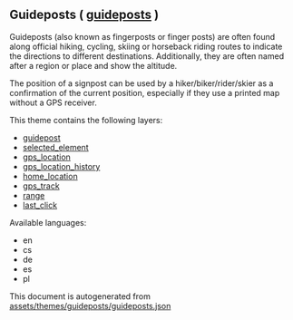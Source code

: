 [//]: # (WARNING: this file is automatically generated. Please find the sources at the bottom and edit those sources)

 Guideposts ( [guideposts](https://mapcomplete.org/guideposts) ) 
-----------------------------------------------------------------



Guideposts (also known as fingerposts or finger posts) are often found along official hiking, cycling, skiing or horseback riding routes to indicate the directions to different destinations. Additionally, they are often named after a region or place and show the altitude.

The position of a signpost can be used by a hiker/biker/rider/skier as a confirmation of the current position, especially if they use a printed map without a GPS receiver. 

This theme contains the following layers:



  - [guidepost](../Layers/guidepost.md)
  - [selected_element](../Layers/selected_element.md)
  - [gps_location](../Layers/gps_location.md)
  - [gps_location_history](../Layers/gps_location_history.md)
  - [home_location](../Layers/home_location.md)
  - [gps_track](../Layers/gps_track.md)
  - [range](../Layers/range.md)
  - [last_click](../Layers/last_click.md)


Available languages:



  - en
  - cs
  - de
  - es
  - pl
 

This document is autogenerated from [assets/themes/guideposts/guideposts.json](https://github.com/pietervdvn/MapComplete/blob/develop/assets/themes/guideposts/guideposts.json)
